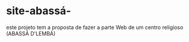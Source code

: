 # site-abassá-

este projeto tem a proposta de fazer a parte Web de um centro religioso (ABASSÁ D'LEMBÁ)

